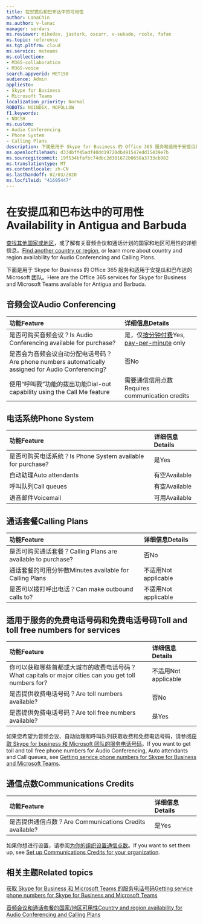 ```yaml
---
title: 在安提瓜和巴布达中的可用性
author: LanaChin
ms.author: v-lanac
manager: serdars
ms.reviewer: mikedav, jastark, oscarr, v-sukade, rcole, fafan
ms.topic: reference
ms.tgt.pltfrm: cloud
ms.service: msteams
ms.collection:
- M365-collaboration
- M365-voice
search.appverid: MET150
audience: Admin
appliesto:
- Skype for Business
- Microsoft Teams
localization_priority: Normal
ROBOTS: NOINDEX, NOFOLLOW
f1.keywords:
- NOCSH
ms.custom:
- Audio Conferencing
- Phone System
- Calling Plans
description: 下面是用于 Skype for Business 的 Office 365 服务和适用于安提瓜和巴布达的 Microsoft 团队。
ms.openlocfilehash: d334bff45adf40dd19720db491547edd15439e7b
ms.sourcegitcommit: 19f534bfafbc74dbc2d381672b0650a3733cb982
ms.translationtype: MT
ms.contentlocale: zh-CN
ms.lasthandoff: 02/03/2020
ms.locfileid: "41695447"
---
```

# <a name="availability-in-antigua-and-barbuda"></a><span data-ttu-id="62b1a-103">在安提瓜和巴布达中的可用性</span><span class="sxs-lookup"><span data-stu-id="62b1a-103">Availability in Antigua and Barbuda</span></span>

<span data-ttu-id="62b1a-104">[查找其他国家或地区](country-and-region-availability-for-audio-conferencing-and-calling-plans.md)，或了解有关音频会议和通话计划的国家和地区可用性的详细信息。</span><span class="sxs-lookup"><span data-stu-id="62b1a-104">[Find another country or region](country-and-region-availability-for-audio-conferencing-and-calling-plans.md), or learn more about country and region availability for Audio Conferencing and Calling Plans.</span></span>

<span data-ttu-id="62b1a-105">下面是用于 Skype for Business 的 Office 365 服务和适用于安提瓜和巴布达的 Microsoft 团队。</span><span class="sxs-lookup"><span data-stu-id="62b1a-105">Here are the Office 365 services for Skype for Business and Microsoft Teams available for Antigua and Barbuda.</span></span>
  
## <a name="audio-conferencing"></a><span data-ttu-id="62b1a-106">音频会议</span><span class="sxs-lookup"><span data-stu-id="62b1a-106">Audio Conferencing</span></span>

|<span data-ttu-id="62b1a-107">**功能**</span><span class="sxs-lookup"><span data-stu-id="62b1a-107">**Feature**</span></span>|<span data-ttu-id="62b1a-108">**详细信息**</span><span class="sxs-lookup"><span data-stu-id="62b1a-108">**Details**</span></span>|
|:-----|:-----|
|<span data-ttu-id="62b1a-109">是否可购买音频会议？</span><span class="sxs-lookup"><span data-stu-id="62b1a-109">Is Audio Conferencing available for purchase?</span></span>  <br/> |<span data-ttu-id="62b1a-110">是，仅[按分钟付费](../audio-conferencing-pay-per-minute.md)</span><span class="sxs-lookup"><span data-stu-id="62b1a-110">Yes, [pay-per-minute](../audio-conferencing-pay-per-minute.md) only</span></span> <br/> |
|<span data-ttu-id="62b1a-111">是否会为音频会议自动分配电话号码？</span><span class="sxs-lookup"><span data-stu-id="62b1a-111">Are phone numbers automatically assigned for Audio Conferencing?</span></span>  <br/> | <span data-ttu-id="62b1a-112">否</span><span class="sxs-lookup"><span data-stu-id="62b1a-112">No</span></span> |
|<span data-ttu-id="62b1a-113">使用“呼叫我”功能的拨出功能</span><span class="sxs-lookup"><span data-stu-id="62b1a-113">Dial-out capability using the Call Me feature</span></span>  <br/> | <span data-ttu-id="62b1a-114">需要通信信用点数</span><span class="sxs-lookup"><span data-stu-id="62b1a-114">Requires communication credits</span></span> <br/> |
   
## <a name="phone-system"></a><span data-ttu-id="62b1a-115">电话系统</span><span class="sxs-lookup"><span data-stu-id="62b1a-115">Phone System</span></span>

|<span data-ttu-id="62b1a-116">**功能**</span><span class="sxs-lookup"><span data-stu-id="62b1a-116">**Feature**</span></span>|<span data-ttu-id="62b1a-117">**详细信息**</span><span class="sxs-lookup"><span data-stu-id="62b1a-117">**Details**</span></span>|
|:-----|:-----|
|<span data-ttu-id="62b1a-118">是否可购买电话系统？</span><span class="sxs-lookup"><span data-stu-id="62b1a-118">Is Phone System available for purchase?</span></span>  <br/> |<span data-ttu-id="62b1a-119">是</span><span class="sxs-lookup"><span data-stu-id="62b1a-119">Yes</span></span>  <br/> |
|<span data-ttu-id="62b1a-120">自动助理</span><span class="sxs-lookup"><span data-stu-id="62b1a-120">Auto attendants</span></span> <br/> |<span data-ttu-id="62b1a-121">有空</span><span class="sxs-lookup"><span data-stu-id="62b1a-121">Available</span></span>  <br/> |
|<span data-ttu-id="62b1a-122">呼叫队列</span><span class="sxs-lookup"><span data-stu-id="62b1a-122">Call queues</span></span>  <br/> |<span data-ttu-id="62b1a-123">有空</span><span class="sxs-lookup"><span data-stu-id="62b1a-123">Available</span></span>  <br/> |
|<span data-ttu-id="62b1a-124">语音邮件</span><span class="sxs-lookup"><span data-stu-id="62b1a-124">Voicemail</span></span>  <br/> |<span data-ttu-id="62b1a-125">可用</span><span class="sxs-lookup"><span data-stu-id="62b1a-125">Available</span></span>  <br/> |
   
## <a name="calling-plans"></a><span data-ttu-id="62b1a-126">通话套餐</span><span class="sxs-lookup"><span data-stu-id="62b1a-126">Calling Plans</span></span>

|<span data-ttu-id="62b1a-127">**功能**</span><span class="sxs-lookup"><span data-stu-id="62b1a-127">**Feature**</span></span>|<span data-ttu-id="62b1a-128">**详细信息**</span><span class="sxs-lookup"><span data-stu-id="62b1a-128">**Details**</span></span>|
|:-----|:-----|
|<span data-ttu-id="62b1a-129">是否可购买通话套餐？</span><span class="sxs-lookup"><span data-stu-id="62b1a-129">Calling Plans are available to purchase?</span></span>  <br/> |<span data-ttu-id="62b1a-130">否</span><span class="sxs-lookup"><span data-stu-id="62b1a-130">No</span></span>  <br/> |
|<span data-ttu-id="62b1a-131">通话套餐的可用分钟数</span><span class="sxs-lookup"><span data-stu-id="62b1a-131">Minutes available for Calling Plans</span></span>  <br/> |<span data-ttu-id="62b1a-132">不适用</span><span class="sxs-lookup"><span data-stu-id="62b1a-132">Not applicable</span></span>  <br/> |
|<span data-ttu-id="62b1a-133">是否可以拨打呼出电话？</span><span class="sxs-lookup"><span data-stu-id="62b1a-133">Can make outbound calls to?</span></span>  <br/> |<span data-ttu-id="62b1a-134">不适用</span><span class="sxs-lookup"><span data-stu-id="62b1a-134">Not applicable</span></span>  <br/> |
   
## <a name="toll-and-toll-free-numbers-for-services"></a><span data-ttu-id="62b1a-135">适用于服务的免费电话号码和免费电话号码</span><span class="sxs-lookup"><span data-stu-id="62b1a-135">Toll and toll free numbers for services</span></span>

|<span data-ttu-id="62b1a-136">**功能**</span><span class="sxs-lookup"><span data-stu-id="62b1a-136">**Feature**</span></span>|<span data-ttu-id="62b1a-137">**详细信息**</span><span class="sxs-lookup"><span data-stu-id="62b1a-137">**Details**</span></span>|
|:-----|:-----|
|<span data-ttu-id="62b1a-138">你可以获取哪些首都或大城市的收费电话号码？</span><span class="sxs-lookup"><span data-stu-id="62b1a-138">What capitals or major cities can you get toll numbers for?</span></span>   | <span data-ttu-id="62b1a-139">不适用</span><span class="sxs-lookup"><span data-stu-id="62b1a-139">Not applicable</span></span> |
|<span data-ttu-id="62b1a-140">是否提供收费电话号码？</span><span class="sxs-lookup"><span data-stu-id="62b1a-140">Are toll numbers available?</span></span>  <br/> |<span data-ttu-id="62b1a-141">否</span><span class="sxs-lookup"><span data-stu-id="62b1a-141">No</span></span> <br/> |
|<span data-ttu-id="62b1a-142">是否提供免费电话号码？</span><span class="sxs-lookup"><span data-stu-id="62b1a-142">Are toll free numbers available?</span></span>  <br/> |<span data-ttu-id="62b1a-143">是</span><span class="sxs-lookup"><span data-stu-id="62b1a-143">Yes</span></span>  <br/> |
   
 <span data-ttu-id="62b1a-144">如果您希望为音频会议、自动助理和呼叫队列获取收费和免费电话号码，请参阅[获取 Skype for business 和 Microsoft 团队的服务电话号码](/microsoftteams/getting-service-phone-numbers)。</span><span class="sxs-lookup"><span data-stu-id="62b1a-144">If you want to get toll and toll free phone numbers for Audio Conferencing, Auto attendants and Call queues, see [Getting service phone numbers for Skype for Business and Microsoft Teams](/microsoftteams/getting-service-phone-numbers).</span></span>
  
## <a name="communications-credits"></a><span data-ttu-id="62b1a-145">通信点数</span><span class="sxs-lookup"><span data-stu-id="62b1a-145">Communications Credits</span></span>

|<span data-ttu-id="62b1a-146">**功能**</span><span class="sxs-lookup"><span data-stu-id="62b1a-146">**Feature**</span></span>|<span data-ttu-id="62b1a-147">**详细信息**</span><span class="sxs-lookup"><span data-stu-id="62b1a-147">**Details**</span></span>|
|:-----|:-----|
|<span data-ttu-id="62b1a-148">是否提供通信点数？</span><span class="sxs-lookup"><span data-stu-id="62b1a-148">Are Communications Credits available?</span></span>  <br/> |<span data-ttu-id="62b1a-149">是</span><span class="sxs-lookup"><span data-stu-id="62b1a-149">Yes</span></span>  <br/> |
   
<span data-ttu-id="62b1a-150">如果你想进行设置，请参阅[为你的组织设置通信点数](../set-up-communications-credits-for-your-organization.md)。</span><span class="sxs-lookup"><span data-stu-id="62b1a-150">If you want to set them up, see [Set up Communications Credits for your organization](../set-up-communications-credits-for-your-organization.md).</span></span>
  
## <a name="related-topics"></a><span data-ttu-id="62b1a-151">相关主题</span><span class="sxs-lookup"><span data-stu-id="62b1a-151">Related topics</span></span>

[<span data-ttu-id="62b1a-152">获取 Skype for Business 和 Microsoft Teams 的服务电话号码</span><span class="sxs-lookup"><span data-stu-id="62b1a-152">Getting service phone numbers for Skype for Business and Microsoft Teams</span></span>](/microsoftteams/getting-service-phone-numbers)

[<span data-ttu-id="62b1a-153">音频会议和通话套餐的国家/地区可用性</span><span class="sxs-lookup"><span data-stu-id="62b1a-153">Country and region availability for Audio Conferencing and Calling Plans</span></span>](country-and-region-availability-for-audio-conferencing-and-calling-plans.md)

